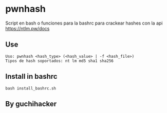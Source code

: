 # pwnhash
Script en bash o funciones para la bashrc para crackear hashes con la api https://ntlm.pw/docs
## Use
```
Uso: pwnhash <hash_type> (<hash_value> | -f <hash_file>)
Tipos de hash soportados: nt lm md5 sha1 sha256
```

## Install in bashrc
```
bash install_bashrc.sh
```

## By guchihacker 
